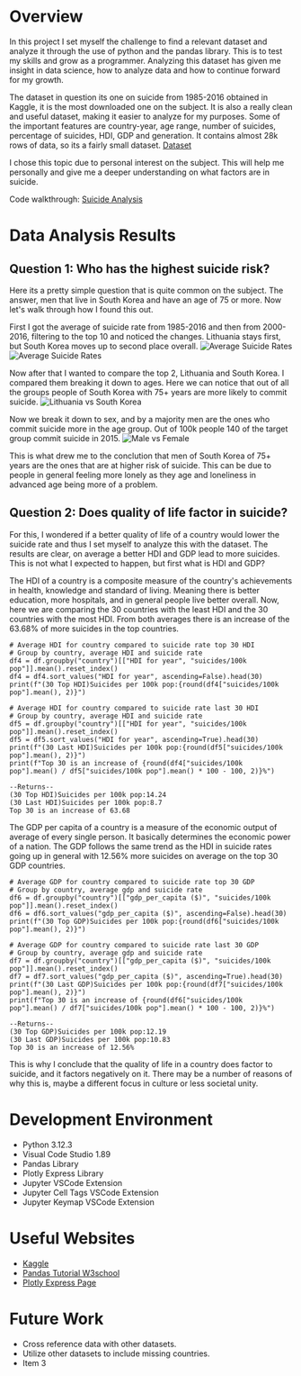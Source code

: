 # Overview

In this project I set myself the challenge to find a relevant dataset and analyze it through the use of python and the pandas library. This is to test my skills and grow as a programmer. Analyzing this dataset has given me insight in data science, how to analyze data and how to continue forward for my growth.

The dataset in question its one on suicide from 1985-2016 obtained in Kaggle, it is the most downloaded one on the subject. It is also a really clean and useful dataset, making it easier to analyze for my purposes. Some of the important features are country-year, age range, number of suicides, percentage of suicides, HDI, GDP and generation. It contains almost 28k rows of data, so its a fairly small dataset.
[Dataset](https://www.kaggle.com/datasets/russellyates88/suicide-rates-overview-1985-to-2016)

I chose this topic due to personal interest on the subject. This will help me personally and give me a deeper understanding on what factors are in suicide.

Code walkthrough:
[Suicide Analysis](https://youtu.be/vLNL-pLiTD0)

# Data Analysis Results

## Question 1: Who has the highest suicide risk?
Here its a pretty simple question that is quite common on the subject. The answer, men that live in South Korea and have an age of 75 or more. Now let's walk through how I found this out.

First I got the average of suicide rate from 1985-2016 and then from 2000-2016, filtering to the top 10 and noticed the changes. Lithuania stays first, but South Korea moves up to second place overall.
![Average Suicide Rates](./assets/chart1.png)
![Average Suicide Rates](./assets/chart2.png)

Now after that I wanted to compare the top 2, Lithuania and South Korea. I compared them breaking it down to ages. Here we can notice that out of all the groups people of South Korea with 75+ years are more likely to commit suicide.
![Lithuania vs South Korea](./assets/chart3.png)

Now we break it down to sex, and by a majority men are the ones who commit suicide more in the age group. Out of 100k people 140 of the target group commit suicide in 2015.
![Male vs Female](./assets/chart4.png)

This is what drew me to the conclution that men of South Korea of 75+ years are the ones that are at higher risk of suicide. This can be due to people in general feeling more lonely as they age and loneliness in advanced age being more of a problem.

## Question 2: Does quality of life factor in suicide?
For this, I wondered if a better quality of life of a country would lower the suicide rate and thus I set myself to analyze this with the dataset. The results are clear, on average a better HDI and GDP lead to more suicides. This is not what I expected to happen, but first what is HDI and GDP?

The HDI of a country is a composite measure of the country's achievements in health, knowledge and standard of living. Meaning there is better education, more hospitals, and in general people live better overall. Now, here we are comparing the 30 countries with the least HDI and the 30 countries with the most HDI. From both averages there is an increase of the 63.68% of more suicides in the top countries.
```
# Average HDI for country compared to suicide rate top 30 HDI
# Group by country, average HDI and suicide rate
df4 = df.groupby("country")[["HDI for year", "suicides/100k pop"]].mean().reset_index()
df4 = df4.sort_values("HDI for year", ascending=False).head(30)
print(f"(30 Top HDI)Suicides per 100k pop:{round(df4["suicides/100k pop"].mean(), 2)}")

# Average HDI for country compared to suicide rate last 30 HDI
# Group by country, average HDI and suicide rate
df5 = df.groupby("country")[["HDI for year", "suicides/100k pop"]].mean().reset_index()
df5 = df5.sort_values("HDI for year", ascending=True).head(30)
print(f"(30 Last HDI)Suicides per 100k pop:{round(df5["suicides/100k pop"].mean(), 2)}")
print(f"Top 30 is an increase of {round(df4["suicides/100k pop"].mean() / df5["suicides/100k pop"].mean() * 100 - 100, 2)}%")
```
```
--Returns--
(30 Top HDI)Suicides per 100k pop:14.24
(30 Last HDI)Suicides per 100k pop:8.7
Top 30 is an increase of 63.68
```

The GDP per capita of a country is a measure of the economic output of average of every single person. It basically determines the economic power of a nation. The GDP follows the same trend as the HDI in suicide rates going up in general with 12.56% more suicides on average on the top 30 GDP countries.
```
# Average GDP for country compared to suicide rate top 30 GDP
# Group by country, average gdp and suicide rate
df6 = df.groupby("country")[["gdp_per_capita ($)", "suicides/100k pop"]].mean().reset_index()
df6 = df6.sort_values("gdp_per_capita ($)", ascending=False).head(30)
print(f"(30 Top GDP)Suicides per 100k pop:{round(df6["suicides/100k pop"].mean(), 2)}")

# Average GDP for country compared to suicide rate last 30 GDP
# Group by country, average gdp and suicide rate
df7 = df.groupby("country")[["gdp_per_capita ($)", "suicides/100k pop"]].mean().reset_index()
df7 = df7.sort_values("gdp_per_capita ($)", ascending=True).head(30)
print(f"(30 Last GDP)Suicides per 100k pop:{round(df7["suicides/100k pop"].mean(), 2)}")
print(f"Top 30 is an increase of {round(df6["suicides/100k pop"].mean() / df7["suicides/100k pop"].mean() * 100 - 100, 2)}%")
```
```
--Returns--
(30 Top GDP)Suicides per 100k pop:12.19
(30 Last GDP)Suicides per 100k pop:10.83
Top 30 is an increase of 12.56%
```

This is why I conclude that the quality of life in a country does factor to suicide, and it factors negatively on it. There may be a number of reasons of why this is, maybe a different focus in culture or less societal unity.

# Development Environment

* Python 3.12.3
* Visual Code Studio 1.89
* Pandas Library
* Plotly Express Library
* Jupyter VSCode Extension
* Jupyter Cell Tags VSCode Extension
* Jupyter Keymap VSCode Extension

# Useful Websites

* [Kaggle](https://www.kaggle.com/datasets/russellyates88/suicide-rates-overview-1985-to-2016)
* [Pandas Tutorial W3school](https://www.w3schools.com/python/pandas/default.asp)
* [Plotly Express Page](https://plotly.com/python/plotly-express/)

# Future Work

* Cross reference data with other datasets.
* Utilize other datasets to include missing countries.
* Item 3